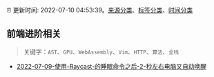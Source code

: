 :alarm_clock: 更新时间: 2022-07-10 04:53:39。[来源分类](../README.md)、[标签分类](../TAGS.md)、[时间分类](../TIMELINE.md)

## 前端进阶相关


> 关键字：`AST`、`GPU`、`WebAssembly`、`Vim`、`HTTP`、`算法`、`全栈`



- [2022-07-09-使用-Raycast-的睡眠命令之后-2-秒左右电脑又自动唤醒](https://www.v2ex.com/t/865203) 